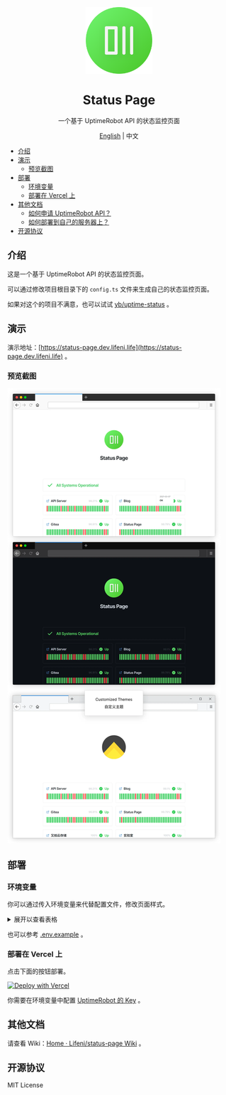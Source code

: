 <p align="center">
  <img width="150px" alt="Logo" src="public/logo.svg" />
</p>

<h1 align="center">Status Page</h1>
<p align="center">一个基于 UptimeRobot API 的状态监控页面</p>
<p align="center"><a href="README.md">English</a> | 中文</p>

- [介绍](#介绍)
- [演示](#演示)
  - [预览截图](#预览截图)
- [部署](#部署)
  - [环境变量](#环境变量)
  - [部署在 Vercel 上](#部署在-vercel-上)
- [其他文档](#其他文档)
  - [如何申请 UptimeRobot API？](#如何申请-uptimerobot-api)
  - [如何部署到自己的服务器上？](#如何部署到自己的服务器上)
- [开源协议](#开源协议)

## 介绍

这是一个基于 UptimeRobot API 的状态监控页面。

可以通过修改项目根目录下的 `config.ts` 文件来生成自己的状态监控页面。

如果对这个的项目不满意，也可以试试 [yb/uptime-status](https://github.com/yb/uptime-status) 。

## 演示

演示地址：[https://status-page.dev.lifeni.life](https://status-page.dev.lifeni.life) 。

### 预览截图

![Preview](./assets/preview.webp)

## 部署

### 环境变量

你可以通过传入环境变量来代替配置文件，修改页面样式。

<details>
  <summary>展开以查看表格</summary>

| 变量名               | 描述                                                                         | 默认值                                    | 类型                |
| -------------------- | ---------------------------------------------------------------------------- | ----------------------------------------- | ------------------- |
| `KEY`                | [你的 UptimeRobot API Key](https://uptimerobot.com/dashboard.php#mySettings) | -                                         | UptimeRobot API Key |
| `FAVICON`            | 页面图标                                                                     | `/favicon.ico`                            | URL                 |
| `PAGE_TITLE`         | 页面标题，在 `<head>` 标签中                                                 | `Status Page`                             | Text                |
| `PAGE_DESC`          | 页面描述，在 `<head>` 标签中                                                 | `A status page based on UptimeRobot API.` | Text                |
| `THEME`              | 页面主题样式                                                                 | `dark`                                    | `dark` or `light`   |
| `SHOW_HEADER_TEXT`   | 是否显示页面中间的标题                                                       | `true`                                    | Boolean             |
| `HEADER_TEXT`        | 页面中间的标题的内容                                                         | `Status Page`                             | Text                |
| `SHOW_HEADER_LOGO`   | 是否显示页面中间的 Logo                                                      | `true`                                    | Boolean             |
| `HEADER_LOGO`        | 页面中间的 Logo                                                              | `/logo.svg`                               | URL                 |
| `SHOW_HEADER`        | 是否显示 Header                                                              | `true`                                    | Boolean             |
| `SHOW_GLOBAL_STATUS` | 是否显示全局的状态栏                                                         | `true`                                    | Boolean             |
| `SHOW_FOOTER`        | 是否显示 Footer                                                              | `true`                                    | Boolean             |

</details>

也可以参考 [.env.example](/.env.example) 。

### 部署在 Vercel 上

点击下面的按钮部署。

[![Deploy with Vercel](https://vercel.com/button)](https://vercel.com/new/git/external?repository-url=https%3A%2F%2Fgithub.com%2FLifeni%2Fstatus-page&env=KEY&envDescription=UptimeRobot%20API%20Key&envLink=https%3A%2F%2Fuptimerobot.com%2Fdashboard.php%23mySettings&demo-title=Status%20Page&demo-description=A%20demo%20site%20for%20Status%20Page.&demo-url=https%3A%2F%2Fstatus-page.dev.lifeni.life&demo-image=https%3A%2F%2Ffile.lifeni.life%2Fstatus%2Fexample.jpg)

你需要在环境变量中配置 [UptimeRobot 的 Key](https://uptimerobot.com/dashboard.php#mySettings) 。

## 其他文档

请查看 Wiki：[Home · Lifeni/status-page Wiki](https://github.com/Lifeni/status-page/wiki) 。

## 开源协议

MIT License
